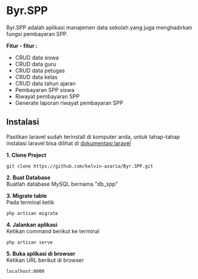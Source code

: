 # Byr.SPP
Byr.SPP adalah aplikasi manajemen data sekolah yang juga menghadirkan fungsi pembayaran SPP.

**Fitur - fitur :**

 - CRUD data siswa
 - CRUD data guru
 - CRUD data petugas
 - CRUD data kelas
 - CRUD data tahun ajaran
 - Pembayaran SPP siswa
 - Riwayat pembayaran SPP
 - Generate laporan riwayat pembayaran SPP

## Instalasi
Pastikan laravel sudah terinstall di komputer anda, untuk tahap-tahap instalasi laravel bisa dilihat di [dokumentasi laravel](https://laravel.com/docs/7.x/#installation)

**1. Clone Project** <br>

    git clone https://github.com/kelvin-azaria/Byr.SPP.git
**2. Buat Database** <br>
	Buatlah database MySQL bernama "db_spp"

**3. Migrate table**<br>
	Pada terminal ketik
	

    php artisan migrate

**4. Jalankan aplikasi**<br>
	Ketikan command berikut ke terminal
	

    php artisan serve

**5. Buka aplikasi di browser**<br>
	Ketikan URL berikut di browser
	

    localhost:8000
